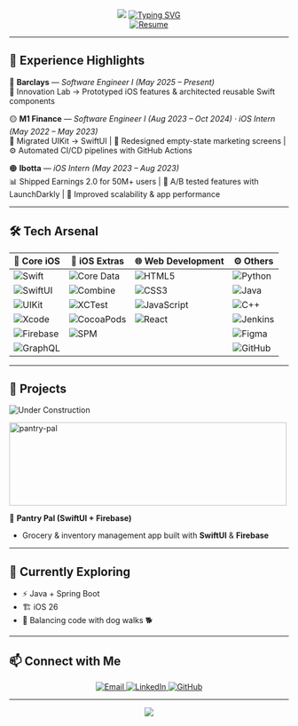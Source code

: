 <!-- Custom Banner -->

<div align="center">
<img src="https://capsule-render.vercel.app/api?type=waving&height=300&color=gradient&text=Hi!%20I'm%20Myat%20Thu%20Ko%20aka%20Tony%20👋&textBg=false&fontSize=40&desc=📱%20iOS%20Engineer%20%7C%20🎮%20FC%2026%20%7C%20🦮%20Dog%20Parent%20&animation=fadeIn&descAlign=50" />

<!-- Typing Effect -->
<a href="https://git.io/typing-svg">
<img src="https://readme-typing-svg.demolab.com?font=Bitcount+Single&size=45&pause=1000&background=FFBD0000&center=true&vCenter=true&width=500&height=50&lines=Develop+iOS+Code;FC+26;Dog+Walks;and+repeat" alt="Typing SVG" />
</a>

</br>

<a href="https://github.com/MyatThuKo/MyatThuKo/blob/master/Myat-Thu-Ko-Resume.pdf">
<img src="https://img.shields.io/badge/Resume-4CAF50?style=for-the-badge&logo=readme&logoColor=white" alt="Resume"/>
</a>

</div>

---

## 💼 Experience Highlights

🔵 **Barclays** — *Software Engineer I (May 2025 – Present)*  
🚀 Innovation Lab → Prototyped iOS features & architected reusable Swift components  

🟡 **M1 Finance** — *Software Engineer I (Aug 2023 – Oct 2024) · iOS Intern (May 2022 – May 2023)*  
📱 Migrated UIKit → SwiftUI | 🎨 Redesigned empty-state marketing screens | ⚙️ Automated CI/CD pipelines with GitHub Actions  

🟠 **Ibotta** — *iOS Intern (May 2023 – Aug 2023)*  
📊 Shipped Earnings 2.0 for 50M+ users | 🧪 A/B tested features with LaunchDarkly | 🚀 Improved scalability & app performance  


---


## 🛠️ Tech Arsenal

| 🍏 Core iOS | 🧩 iOS Extras | 🌐 Web Development | ⚙️ Others |
|-------------|--------------|-------------------|--------------------|
| ![Swift](https://img.shields.io/badge/Swift-FA7343?style=for-the-badge&logo=swift&logoColor=white) | ![Core Data](https://img.shields.io/badge/Core%20Data-1572B6?style=for-the-badge&logo=apple&logoColor=white) | ![HTML5](https://img.shields.io/badge/HTML5-E34F26?style=for-the-badge&logo=html5&logoColor=white) | ![Python](https://img.shields.io/badge/Python-3776AB?style=for-the-badge&logo=python&logoColor=white) |
| ![SwiftUI](https://img.shields.io/badge/SwiftUI-0D96F6?style=for-the-badge&logo=swift&logoColor=white) | ![Combine](https://img.shields.io/badge/Combine-0D96F6?style=for-the-badge&logo=swift&logoColor=white) | ![CSS3](https://img.shields.io/badge/CSS3-1572B6?style=for-the-badge&logo=css3&logoColor=white) | ![Java](https://img.shields.io/badge/Java-007396?style=for-the-badge&logo=java&logoColor=white) |
| ![UIKit](https://img.shields.io/badge/UIKit-1C1C1E?style=for-the-badge&logo=apple&logoColor=white) | ![XCTest](https://img.shields.io/badge/XCTest-34C759?style=for-the-badge&logo=apple&logoColor=white) | ![JavaScript](https://img.shields.io/badge/JavaScript-F7DF1E?style=for-the-badge&logo=javascript&logoColor=black) | ![C++](https://img.shields.io/badge/C++-00599C?style=for-the-badge&logo=c%2B%2B&logoColor=white) |
| ![Xcode](https://img.shields.io/badge/Xcode-147EFB?style=for-the-badge&logo=xcode&logoColor=white) | ![CocoaPods](https://img.shields.io/badge/CocoaPods-EE3322?style=for-the-badge&logo=cocoapods&logoColor=white) | ![React](https://img.shields.io/badge/React-61DAFB?style=for-the-badge&logo=react&logoColor=black) | ![Jenkins](https://img.shields.io/badge/Jenkins-D24939?style=for-the-badge&logo=jenkins&logoColor=white) |
| ![Firebase](https://img.shields.io/badge/Firebase-ffca28?style=for-the-badge&logo=firebase&logoColor=black) | ![SPM](https://img.shields.io/badge/SPM-FA7343?style=for-the-badge&logo=swift&logoColor=white) |  | ![Figma](https://img.shields.io/badge/Figma-F24E1E?style=for-the-badge&logo=figma&logoColor=white) |
| ![GraphQL](https://img.shields.io/badge/GraphQL-E10098?style=for-the-badge&logo=graphql&logoColor=white) |  |  | ![GitHub](https://img.shields.io/badge/GitHub-181717?style=for-the-badge&logo=github&logoColor=white) |

---

## 📌 Projects

![Under Construction](https://img.shields.io/badge/Under%20Construction-FF3B30?style=for-the-badge&colorA=FF6B6B&colorB=FF3B30)

<img width="500" height="150" alt="pantry-pal" src="https://github.com/user-attachments/assets/e8a4009d-8344-46c1-93ea-89793b8e6560" />

🍏 **Pantry Pal (SwiftUI + Firebase)** 

- Grocery & inventory management app built with **SwiftUI** & **Firebase**

---

## 🌱 Currently Exploring

- ⚡ Java + Spring Boot
- 🏗️ iOS 26
- 🐶 Balancing code with dog walks 🐕

---

## 📫 Connect with Me

<p align="center">
<a href="mailto:nymyatthuko@gmail.com">
<img src="https://img.shields.io/badge/Email-D14836?style=for-the-badge&logo=gmail&logoColor=white" alt="Email"/>
</a>
<a href="https://www.linkedin.com/in/myatthuko13">
<img src="https://img.shields.io/badge/LinkedIn-0077B5?style=for-the-badge&logo=linkedin&logoColor=white" alt="LinkedIn"/>
</a>
<a href="https://github.com/MyatThuKo">
<img src="https://img.shields.io/badge/GitHub-181717?style=for-the-badge&logo=github&logoColor=white" alt="GitHub"/>
</a>
</p>


---

<!-- Footer Banner -->

<p align="center">
<img src="https://capsule-render.vercel.app/api?type=waving&height=120&color=gradient&section=footer" />
</p>

